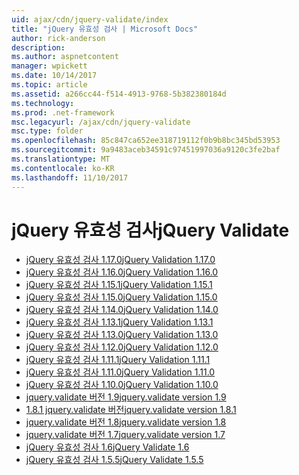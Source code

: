 ```yaml
---
uid: ajax/cdn/jquery-validate/index
title: "jQuery 유효성 검사 | Microsoft Docs"
author: rick-anderson
description: 
ms.author: aspnetcontent
manager: wpickett
ms.date: 10/14/2017
ms.topic: article
ms.assetid: a266cc44-f514-4913-9768-5b382380184d
ms.technology: 
ms.prod: .net-framework
msc.legacyurl: /ajax/cdn/jquery-validate
msc.type: folder
ms.openlocfilehash: 85c847ca652ee318719112f0b9b8bc345bd53953
ms.sourcegitcommit: 9a9483aceb34591c97451997036a9120c3fe2baf
ms.translationtype: MT
ms.contentlocale: ko-KR
ms.lasthandoff: 11/10/2017
---
```

<a name="jquery-validate"></a><span data-ttu-id="ebe98-102">jQuery 유효성 검사</span><span class="sxs-lookup"><span data-stu-id="ebe98-102">jQuery Validate</span></span>
====================
- [<span data-ttu-id="ebe98-103">jQuery 유효성 검사 1.17.0</span><span class="sxs-lookup"><span data-stu-id="ebe98-103">jQuery Validation 1.17.0</span></span>](cdnjqueryvalidate1170.md)
- [<span data-ttu-id="ebe98-104">jQuery 유효성 검사 1.16.0</span><span class="sxs-lookup"><span data-stu-id="ebe98-104">jQuery Validation 1.16.0</span></span>](cdnjqueryvalidate1160.md)
- [<span data-ttu-id="ebe98-105">jQuery 유효성 검사 1.15.1</span><span class="sxs-lookup"><span data-stu-id="ebe98-105">jQuery Validation 1.15.1</span></span>](cdnjqueryvalidate1151.md)
- [<span data-ttu-id="ebe98-106">jQuery 유효성 검사 1.15.0</span><span class="sxs-lookup"><span data-stu-id="ebe98-106">jQuery Validation 1.15.0</span></span>](cdnjqueryvalidate1150.md)
- [<span data-ttu-id="ebe98-107">jQuery 유효성 검사 1.14.0</span><span class="sxs-lookup"><span data-stu-id="ebe98-107">jQuery Validation 1.14.0</span></span>](cdnjqueryvalidate1140.md)
- [<span data-ttu-id="ebe98-108">jQuery 유효성 검사 1.13.1</span><span class="sxs-lookup"><span data-stu-id="ebe98-108">jQuery Validation 1.13.1</span></span>](cdnjqueryvalidate1131.md)
- [<span data-ttu-id="ebe98-109">jQuery 유효성 검사 1.13.0</span><span class="sxs-lookup"><span data-stu-id="ebe98-109">jQuery Validation 1.13.0</span></span>](cdnjqueryvalidate1130.md)
- [<span data-ttu-id="ebe98-110">jQuery 유효성 검사 1.12.0</span><span class="sxs-lookup"><span data-stu-id="ebe98-110">jQuery Validation 1.12.0</span></span>](cdnjqueryvalidate1120.md)
- [<span data-ttu-id="ebe98-111">jQuery 유효성 검사 1.11.1</span><span class="sxs-lookup"><span data-stu-id="ebe98-111">jQuery Validation 1.11.1</span></span>](cdnjqueryvalidate1111.md)
- [<span data-ttu-id="ebe98-112">jQuery 유효성 검사 1.11.0</span><span class="sxs-lookup"><span data-stu-id="ebe98-112">jQuery Validation 1.11.0</span></span>](cdnjqueryvalidate111.md)
- [<span data-ttu-id="ebe98-113">jQuery 유효성 검사 1.10.0</span><span class="sxs-lookup"><span data-stu-id="ebe98-113">jQuery Validation 1.10.0</span></span>](cdnjqueryvalidate110.md)
- [<span data-ttu-id="ebe98-114">jquery.validate 버전 1.9</span><span class="sxs-lookup"><span data-stu-id="ebe98-114">jquery.validate version 1.9</span></span>](cdnjqueryvalidate19.md)
- [<span data-ttu-id="ebe98-115">1.8.1 jquery.validate 버전</span><span class="sxs-lookup"><span data-stu-id="ebe98-115">jquery.validate version 1.8.1</span></span>](cdnjqueryvalidate181.md)
- [<span data-ttu-id="ebe98-116">jquery.validate 버전 1.8</span><span class="sxs-lookup"><span data-stu-id="ebe98-116">jquery.validate version 1.8</span></span>](cdnjqueryvalidate18.md)
- [<span data-ttu-id="ebe98-117">jquery.validate 버전 1.7</span><span class="sxs-lookup"><span data-stu-id="ebe98-117">jquery.validate version 1.7</span></span>](cdnjqueryvalidate17.md)
- [<span data-ttu-id="ebe98-118">jQuery 유효성 검사 1.6</span><span class="sxs-lookup"><span data-stu-id="ebe98-118">jQuery Validate 1.6</span></span>](cdnjqueryvalidate16.md)
- [<span data-ttu-id="ebe98-119">jQuery 유효성 검사 1.5.5</span><span class="sxs-lookup"><span data-stu-id="ebe98-119">jQuery Validate 1.5.5</span></span>](cdnjqueryvalidate155.md)

